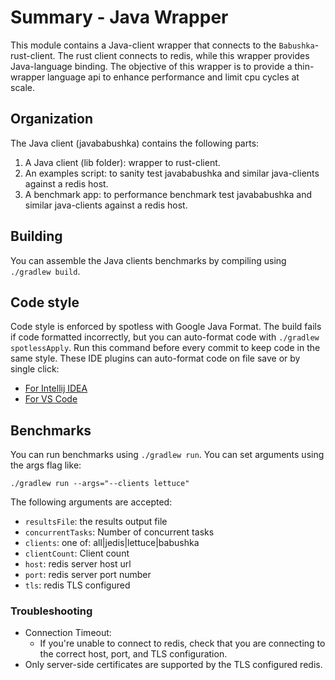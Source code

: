 # Summary - Java Wrapper

This module contains a Java-client wrapper that connects to the `Babushka`-rust-client. The rust client connects to
redis, while this wrapper provides Java-language binding. The objective of this wrapper is to provide a thin-wrapper
language api to enhance performance and limit cpu cycles at scale. 

## Organization

The Java client (javababushka) contains the following parts:

1. A Java client (lib folder): wrapper to rust-client.
2. An examples script: to sanity test javababushka and similar java-clients against a redis host.
3. A benchmark app: to performance benchmark test javababushka and similar java-clients against a redis host.

## Building

You can assemble the Java clients benchmarks by compiling using `./gradlew build`. 

## Code style

Code style is enforced by spotless with Google Java Format. The build fails if code formatted incorrectly, but you can auto-format code with `./gradlew spotlessApply`.
Run this command before every commit to keep code in the same style.
These IDE plugins can auto-format code on file save or by single click:
* [For Intellij IDEA](https://plugins.jetbrains.com/plugin/18321-spotless-gradle)
* [For VS Code](https://marketplace.visualstudio.com/items?itemName=richardwillis.vscode-spotless-gradle)

## Benchmarks

You can run benchmarks using `./gradlew run`. You can set arguments using the args flag like:

```shell
./gradlew run --args="--clients lettuce"
```

The following arguments are accepted: 
* `resultsFile`: the results output file
* `concurrentTasks`: Number of concurrent tasks
* `clients`: one of: all|jedis|lettuce|babushka
* `clientCount`: Client count
* `host`: redis server host url
* `port`: redis server port number
* `tls`: redis TLS configured

### Troubleshooting

* Connection Timeout: 
  * If you're unable to connect to redis, check that you are connecting to the correct host, port, and TLS configuration.
* Only server-side certificates are supported by the TLS configured redis.
